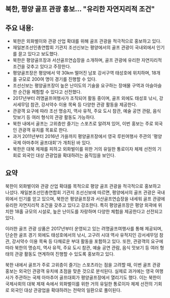 ## 북한, 평양 골프 관광 홍보… "유리한 자연지리적 조건"

## 주요 내용:
*   북한은 외화벌이와 관광 산업 확대를 위해 골프 관광을 적극적으로 홍보하고 있다.
*   재일본조선인총연합회 기관지 조선신보는 평양에서의 골프 관광이 국내외에서 인기를 끌고 있다고 보도했다.
*   북한은 평양골프장과 서산골프연습장을 소개하며, 골프 관광에 유리한 자연지리적 조건을 갖추고 있다고 주장한다.
*   평양골프장은 평양에서 약 30km 떨어진 남포 강서구역 태성호에 위치하며, 18개 홀 규모로 200여 명이 경기를 진행할 수 있다.
*   조선신보는 평양골프장이 높은 난이도의 기술을 요구하는 장애물 구역과 아슬아슬한 순간을 체험할 수 있다고 선전했다.
*   2017년부터 려명골프여행사가 조직되어 활동 중이며, 골프 외에도 태성호 낚시, 강서세무덤 참관, 강서약수 이용 목욕 등 다양한 관광 활동을 제공한다.
*   관광객 요구에 따라 조선 명승지, 역사 유적, 주요 도시 참관, 예술 공연 관람, 음식 맛보기 등 여러 형식의 관광 활동도 가능하다.
*   북한 내에서 골프는 고위층만 즐기는 스포츠로 알려져 있어, 이번 홍보는 주로 외국인 관광객 유치를 목표로 한다.
*   과거 2011년부터 2016년 가을까지 평양골프장에서 영국 루핀여행사 주관의 '평양 국제 아마추어 골프대회'가 개최된 바 있다.
*   북한은 대북 제재를 피하고 외화벌이를 위한 거의 유일한 통로이자 체제 선전의 기회로 외국인 대상 관광업을 확대하려는 움직임을 보인다.

## 요약
북한이 외화벌이와 관광 산업 확대를 목적으로 평양 골프 관광을 적극적으로 홍보하고 나섰다. 재일본조선인총연합회 기관지 조선신보에 따르면, 평양에서의 골프 관광은 국내외에서 인기를 얻고 있으며, 북한은 평양골프장과 서산골프연습장을 내세워 골프 관광에 유리한 자연지리적 조건을 갖추고 있다고 강조한다. 특히 평양골프장은 평양 외곽에 위치한 18홀 규모의 시설로, 높은 난이도를 자랑하며 다양한 체험을 제공한다고 선전되고 있다.

이러한 골프 관광 상품은 2017년부터 운영되고 있는 려명골프여행사를 통해 제공되며, 단순한 골프 경기 외에도 태성호에서의 낚시, 고구려 시대 역사 유적지인 강서세무덤 참관, 강서약수 이용 목욕 등 다채로운 부대 활동을 포함하고 있다. 또한, 관광객의 요구에 따라 북한의 명승지, 역사 유적, 주요 도시 참관, 예술 공연 관람, 음식 맛보기 등 여러 형태의 관광 활동도 연계하여 진행할 수 있도록 홍보하고 있다.

북한 내에서 골프가 주로 고위층이 즐기는 스포츠라는 점을 고려할 때, 이번 골프 관광 홍보는 외국인 관광객 유치에 초점을 맞춘 것으로 분석된다. 실제로 과거에는 영국 여행사가 주관하는 국제 아마추어 골프대회가 평양골프장에서 열리기도 했다. 이는 북한이 국제사회의 대북 제재 속에서 외화벌이를 위한 거의 유일한 통로이자 체제 선전의 기회로 외국인 대상 관광업을 확대하려는 전략의 일환으로 풀이된다.